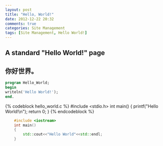 ```yaml
---
layout: post
title: "Hello, World!"
date: 2012-12-22 20:32
comments: true
categories: Site Management
tags: [Site Management, Hello World!]
---
```

## A standard "Hello World!" page

## 你好世界。

``` pascal hello_world.pas
program Hello_World;
begin
writeln('Hello World!');
end.
```
<!-- more -->
{% codeblock hello_world.c %}
#include <stdio.h>
int main()
{
	printf("Hello World!\n");
	return 0;
}
{% endcodeblock %}
``` c++
	#include <iostream>
	int main()
	{
		std::cout<<"Hello World"<<std::endl;
	}
```

